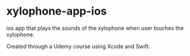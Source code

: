 # xylophone-app-ios

ios app that plays the sounds of the xylophone when user touches the xylophone.

Created through a Udemy course using Xcode and Swift.

